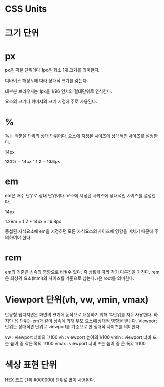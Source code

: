 # CSS Units

# 크기 단위

# px
px은 픽셀 단위이다 1px은 화소 1개 크기를 의미한다.

디바이스 해상도에 따라 상대적 크기를 갖는다.

대부분 브라우저는 1px을 1/96 인치의 절대단위로 인식한다.

요소의 크기나 이미지의 크기 지정에 주로 사용된다.

# %
%는 백분율 단위의 상대 단위이다. 요소에 지정된 사이즈에 상대적인 사이즈를 설정한다.

14px

120% = 14px * 1.2 = 16.8px

# em
em은 배수 단위로 상대 단위이다. 요소에 지정된 사이즈에 상대적인 사이즈를 설정한다.

14px

1.2em = 1.2 * 14px = 16.8px

중첩된 자식요소에 em을 지정하면 모든 자식요소의 사이즈에 영향을 미치기 때문에 주의하여야 한다.

# rem
em의 기준은 상속의 영향으로 바뀔수 있다. 즉 상황에 따라 각기 다른값을 가진다.
rem은 최상위 요소(html)의 사이즈를 기준으로 삼는다. r은 root를 의미한다.

# Viewport 단위(vh, vw, vmin, vmax)
반응형 웹디자인은 화면의 크기에 동적으로 대응하기 위해 %단위를 자주 사용한다. 하지만 % 단위는 em과 같이 상속에 의해 부모 요소에 상대적 영향을 받는다.
Viewport 단위는 상대적인 단위로 viewport를 기준으로 한 상대적 사이즈를 의미한다.

vw : viewport 너비의 1/100
vh : viewport 높이의 1/100
vmin : viewport 너비 또는 높이 중 작은 쪽의 1/100
vmax : viewport 너비 또는 높이 중 큰 폭의 1/100

# 색상 표현 단위
HEX 코드 단위(#000000) 단위로 많이 사용된다.
